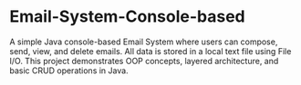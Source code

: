 # Email-System-Console-based
A simple Java console-based Email System where users can compose, send, view, and delete emails. All data is stored in a local text file using File I/O. This project demonstrates OOP concepts, layered architecture, and basic CRUD operations in Java.
